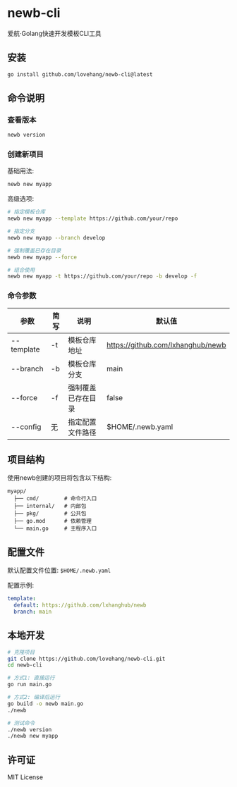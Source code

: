 # newb-cli

爱航·Golang快速开发模板CLI工具

## 安装

```bash
go install github.com/lovehang/newb-cli@latest
```

## 命令说明

### 查看版本
```bash
newb version
```

### 创建新项目

基础用法:
```bash
newb new myapp
```

高级选项:
```bash
# 指定模板仓库
newb new myapp --template https://github.com/your/repo

# 指定分支
newb new myapp --branch develop

# 强制覆盖已存在目录
newb new myapp --force

# 组合使用
newb new myapp -t https://github.com/your/repo -b develop -f
```

### 命令参数

| 参数 | 简写 | 说明 | 默认值 |
|------|------|------|--------|
| --template | -t | 模板仓库地址 | https://github.com/lxhanghub/newb |
| --branch | -b | 模板仓库分支 | main |
| --force | -f | 强制覆盖已存在目录 | false |
| --config | 无 | 指定配置文件路径 | $HOME/.newb.yaml |

## 项目结构

使用newb创建的项目将包含以下结构:

```
myapp/
  ├── cmd/        # 命令行入口
  ├── internal/   # 内部包
  ├── pkg/        # 公共包
  ├── go.mod      # 依赖管理
  └── main.go     # 主程序入口
```

## 配置文件

默认配置文件位置: `$HOME/.newb.yaml`

配置示例:
```yaml
template:
  default: https://github.com/lxhanghub/newb
  branch: main
```

## 本地开发

```bash
# 克隆项目
git clone https://github.com/lovehang/newb-cli.git
cd newb-cli

# 方式1: 直接运行
go run main.go

# 方式2: 编译后运行
go build -o newb main.go
./newb

# 测试命令
./newb version
./newb new myapp
```

## 许可证

MIT License
